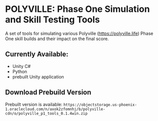 # POLYVILLE: Phase One Simulation and Skill Testing Tools

A set of tools for simulating various Polyville (https://polyville.life) Phase One skill builds and their impact on the final score. 

## Currently Available:
- Unity C#
- Python
- prebuilt Unity application

## Download Prebuild Version
Prebuilt version is available: `https://objectstorage.us-phoenix-1.oraclecloud.com/n/axok2zfomnhj/b/polyville-cdn/o/polyville_p1_tools_0.1.4win.zip`
